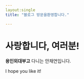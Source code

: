 ```yaml
---
layout:single
title: "블로그 방문을환영합니다."

---
```


# 사랑합니다, 여러분!
**용인외대부고** 다니는 안채연입니다.

I hope you like it!
